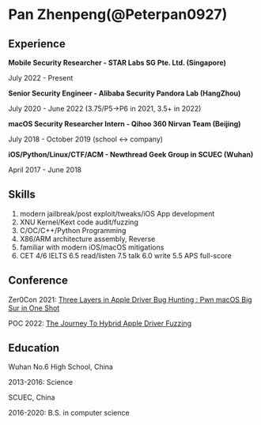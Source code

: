 # Pan Zhenpeng(@Peterpan0927)

## Experience

**Mobile Security Researcher - STAR Labs SG Pte. Ltd. (Singapore)**

July 2022 - Present



**Senior Security Engineer - Alibaba Security Pandora Lab (HangZhou)**

July 2020 - June 2022 (3.75/P5->P6 in 2021, 3.5+ in 2022)

**macOS Security Researcher Intern - Qihoo 360 Nirvan Team (Beijing)**

July 2018 - October 2019 (school <-> company)

**iOS/Python/Linux/CTF/ACM - Newthread Geek Group in SCUEC (Wuhan)**

April 2017 - June 2018

## Skills

1. modern jailbreak/post exploit/tweaks/iOS App development
2. XNU Kernel/Kext code audit/fuzzing
3. C/OC/C++/Python Programming
4. X86/ARM architecture assembly, Reverse
5. familiar with modern iOS/macOS mitigations
6. CET 4/6 IELTS 6.5 read/listen 7.5 talk 6.0 write 5.5 APS full-score

## Conference

Zer0Con 2021: [Three Layers in Apple Driver Bug Hunting : Pwn macOS Big Sur in One Shot](https://zer0con.org/archive/2021.html) 

POC 2022: [The Journey To Hybrid Apple Driver Fuzzing](https://powerofcommunity.net/speaker_main.htm)

## Education

Wuhan No.6 High School, China

2013-2016: Science

SCUEC, China

2016-2020: B.S. in computer science

